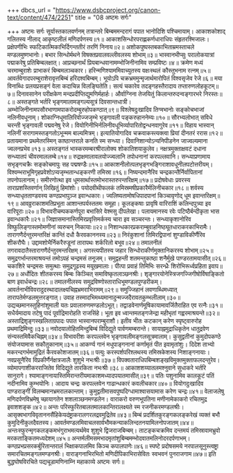 +++
dbcs_url = "https://www.dsbcproject.org/canon-text/content/474/2251"
title = "08 अष्टमः सर्गः"

+++
अष्टमः सर्गः
सूर्यास्तकालवर्णनम्
तत्रान्तरे बिम्बममन्दरागं पपात भानोदिशि पश्चिमायाम्।
आकाशकोशाद् गलितस्य नीलाद् आकृष्टलीलं मणिदर्पणस्य॥१॥
आकाशसिन्धोरपराह्णकर्णधाराधिपः संहृतरश्मिजालः।
प्रक्षेपणीभिः स्फटिकात्मिकाभिर्दिगन्ततीरं तरणिं निनाय॥२॥
अशोकपुष्पस्तबकाभिताम्रमस्ताचले मण्डलमुष्णभानोः।
बभार सिन्धोर्मथने विषक्तप्रवालवल्लीवलस्य शोभाम्॥३॥
भास्वानभीप्सुः परालोकयात्रां पद्माकरेषु प्रतिबिम्बलक्षात्।
आप्रच्छनार्थं प्रियबान्धवानामम्भोजिनीनामिव सम्प्रविष्टः॥४॥
क्रमेण मध्यं चरमाम्बुराशेः प्राभाकरं बिम्बमलञ्चकार।
हरिन्मणिश्याममिवाच्युतस्य वक्षःस्थलं कौस्तुभनाम रत्नम्॥५॥
आवर्तवेगादपरम्बुराशेरावृत्तबिम्बं हरिदश्वबिम्बम्।
भूयोऽपि चक्रभ्रममुन्मृजार्थमारोपितं विश्वसृजेव रेजे॥६॥
मया विनाब्धिः प्रलयप्रसङ्गं वेला कदाचिन्न विलङ्घितेति।
सत्यं चकारेव तदङ्गहस्तैरादाय तप्तारुणलोहकूटम्॥७॥
दिनावसानेन परीक्षकेण मन्दप्रदीप्तिद्युमणिर्महार्हः।
और्वाग्निना तेजयितुं किलान्तरुदन्वङ्गारभरे निरस्तः॥८॥
अस्तङ्गते भर्तरि भृङ्गमालामङ्गल्यसूत्रं दिवसान्तधात्री।
अम्भोजिनीनामपसौरभाणामपाकरोदम्बुरुहोपकण्ठात्॥९॥
विश्लेषदुःखादिव तिग्मभानोः सङ्कोचभाजां नलिनीवधूनाम्।
शोकाग्निधूमालिरिवोज्जजृम्भे भृङ्गावली पङ्करुहाननेम्यः॥१०॥
सौरभ्यलोभात् सविधे चरन्ती भृङ्गावली पद्मवनेषु रेजे।
वियोगिनीभिर्नलिनीवधूभिर्व्यापारितोद्वन्धनवागुरेव॥११॥
विहाय भास्वान् नलिनीं सरागामस्तङ्गतोऽभून्मम बाल्यमित्रम्।
इत्यातियोगादिव चक्रवाकस्त्यक्त्वा प्रियां दीनतरं ररास॥१२॥
प्रतायमाना प्रथमेतरस्मिन् काष्ठान्तराले कनति स्म सन्ध्या।
दिवानिशान्योऽन्यनिपीडनेन जाज्वल्यमाना ज्वलनप्रभेव॥१३॥
अस्तङ्गतं भास्करमम्बरश्रीरालोक्य शोकातिशयाकुलेव।
नक्षत्रमुक्ताक्षवटं दधाना सन्ध्यातपं चीवरमाललम्बे॥१४॥
रुद्राक्षमालावलयोज्ज्वलानि तपोधनानां करपल्लवानि।
सन्ध्याप्रणामाय सभृङ्गचक्रैः सङ्कोचमापुः सह पद्मषण्डैः॥१५॥
आकाशनीलोत्पलभृङ्गभङ्गिराशावधूनीलपटोत्तरीयम्।
विश्वम्भराभूमिगृहप्रवेशोऽप्यजृम्भतान्धङ्करणी तमिस्रा॥१६॥
निष्यन्दमानैरिव चन्द्रकान्तैर्निर्वापितानां तपनोपलानाम्।
समीरणोत्था इव धूमसार्थास्तमोभरास्तरुरन्तरिक्षम्॥१७॥
प्रदोषवेधाः प्रवरस्य ताराप्रशस्तिवर्णान् लिखितुं हिमांशोः।
पयोदवीथीफलकं तमिस्रमषीप्रकारैर्मलिनीचकार॥१८॥
शर्वस्य सन्ध्याधृतताण्डवस्य कण्ठप्रभापुञ्ज इवान्धकारः।
ज्वलिष्यतामोषधिपादपानां किञ्चावृणोद् धूम इवान्तरिक्षम्॥१९॥
आवव्रुराकाशमतिप्रभूता आशान्तपर्यस्ततमः समूहा।
कूलङ्कषाः प्रावृषि वारिराशिं कलिन्दपुत्र्या इव वारिपूराः॥२०॥
विभावरीचम्पककर्णपूरा बभासिरे वेश्मसु दीपलेखा।
पलायमानस्य रवेः पटिष्ठैर्बन्दीकृता भास इवान्धकारैः॥२१॥
जिज्ञासमानास्तिमिरप्रवृत्तिमर्कस्य चारा इव सञ्चरन्तः।
सन्ध्याकृशानोरिव विष्फुलिङ्गास्तमोमणीनां व्यरुचन् निकायाः॥२२॥
निशान्धकारप्रकराम्बुवाहनिष्ठ्यूतधाराकरकाभिरामैः।
तारागणैर्दन्तुरमन्तरिक्षं कान्तिं दधौ कैरवकाननस्य॥२३॥
निरंकुशानां तिमिरद्विपानां शुण्डाविकीर्णैरिव शीकरौघैः।
उद्दामशोभैर्निकरैरुडूनां तारापथः शर्करिलो बभूव॥२४॥
तमालनीलं तगरावदातैस्तारागणैर्दन्तुरमन्तरिक्षम्।
अगस्त्यपीतस्य जहार सिन्धोराकीर्णमुक्तानिकरस्य शोभाम्॥२५॥
समुद्रगर्भान्तरमाश्रयन्तं तमोऽपहं चन्द्रमसं तनूजम्।
समुद्वहन्ती शतमन्तुकाष्ठा शनैर्मुखे पाण्डरतामयासीत्॥२६॥
चकाशिरे चन्द्रमसः समुत्थाः समुद्रगूढस्य मयूखमालाः।
पीत्पा प्रवाहं तिमिभिः सरन्ध्रैः शिरोभिरूर्ध्वप्रहिता इवाप॥२७॥
अर्धोदितः शीतकरस्य बिम्बः किञ्चित् समाविष्कृतलाञ्छनश्रीः।
शृङ्गारयोनेस्त्रिजगज्जिगीषोर्विषाङ्कितो बाण इवार्धचन्द्रः॥२८॥
तमालनीलस्य समुद्रविष्णोस्ताराधिभूमण्डलपुण्डरीकम्।
आवर्तनाभीविवरादुदस्थादालक्ष्यचिह्नभ्रमराभिरामम्॥२९॥
समुज्जिहानं लवणाब्धिमध्यात् तारापतेर्मण्डलमुत्तरङ्गात्।
उवाह तस्मादभिमथ्यमानादुन्मज्जदैरावतकुम्भलीलाम्॥३०॥
उद्यच्छमानस्तुहिनांशुमाली यतः प्रवालारुणमण्डलोऽभूत्।
तद्वाडवेनार्णमूषिकायामावर्जितैराहित एव रत्नैः॥३१॥
सधैर्यमादाय तटेषु पादं पूर्वाद्रिमारोहति राजसिंहे।
भूता इव ध्वान्तमतङ्गजेन्द्रा महीभृतां गह्वरमाश्रयन्ते॥३२॥
अस्ताद्रिशृङ्गस्खलिताग्रपादः पपात भास्वानपराम्बुराशौ।
इतीव भीतः कटकान् करेण स्पृष्ट्वारुरोह प्रथमाद्रिमिन्दुः॥३३॥
नवोदयालोहितमिन्दुबिम्बं विदिद्युते पार्वणमम्बरान्ते।
सायाह्नमुद्राधिकृतेन धातुद्रवेण संन्यस्तमिवैकचिह्नम्॥३४॥
विभावरीशः करपल्लवेन भृङ्गावलीमङ्गलसूत्रमालाम्।
कुसुद्वतीनां कुमुदोपकण्ठे संयोजयामास सकौतुकानाम्॥३५॥
आकर्ण्य गानं मधुपाङ्गनानां कर्णामृतं पीत इवामृतांशुः।
दिदेश ताभ्यो मकरन्दगर्भमामुद्रितं कैरवकोशजातम्॥३६॥
पत्युः करस्पर्शपरिश्लथस्य तमिस्रकेशस्य निशाङ्गनायाः।
नवप्रसूनैरिव विप्रकीर्णैर्नक्षत्रजालैः शुशुभे नभःश्रीः॥३७॥
विपक्वताराधिपबिम्बशङ्खविमुक्तमुक्ताफलदन्तुरेव।
व्योमापगाशीकरराजितेव विदिद्युते तारकिता नभःश्रीः॥३८॥
आकाशशय्यातलमश्नुवाने सुधाकरे भर्तरि सानुरागे।
श्यामाङ्गनायास्तिमिरान्तरीयमाकाशमध्यादपयातमासीत्॥३९॥
पतिः पशुनामिव कालकूटं पतिं नदीनामिव कुम्भयोनिः।
आदाय चन्द्रः करपल्लवेन गाढान्धकारं कवलीचकार॥४०॥
वियोगदुःखादिव पाण्डराङ्गीं विलम्बमानभ्रमरालकान्ताम्।
कुमुद्वतीमासवपुष्पदिग्धामाश्वासयामास करेण चन्द्रः॥४१॥
वेलाजलेषु मणिदर्पणविभ्रमेषु च्छायागतेन शशलाञ्छनमण्डलेन।
वाराकरो वरुणभूपतिना मणीनामेकाकरो रचितमुद्र इवाशशङ्क॥४२॥
अन्तः परिस्फुरितबालतमालकान्तिरालक्ष्यते स्म रजनीकरमण्डलश्रीः।
आसृक्वभागविवृताननसैंहिकेयदंष्ट्राकरालगरलद्रवमुद्रितेव॥४३॥
बिम्बं प्रदर्शितकुरङ्गकलङ्करेखं व्यक्तं बभौ कुमुदिनीकुलदैवतस्य।
आवर्तमण्डलमिवाचलसार्वभौमकन्याकलिन्दतनयामिलनोपजातम्॥४४॥
अन्तःस्फुरन्मृगकलङ्कमभंगुराभमत्यर्थमेव शुशुभे द्विजराजबिम्बम्।
ताटङ्कचक्रमिव दन्तमयं तमिस्रावामभ्रुवो मरकताङ्कितमध्यदेशम्॥४५॥
अन्तर्मलीमसमभादमृतांशुबिम्बमम्भोदवातमलिनोदरदर्पणाभम्।
कण्ठप्रभप्रसरकर्बुरितान्तरालं भिक्षाकपालमिव किञ्च कपालपाणेः॥४६॥
स्पष्टे प्रदोषसमये नरपालसूनुस्त्वष्ट्रा समारचितमङ्गलमण्डनश्रीः।
वाराङ्गनाभिरभितो मणिदीपिकाभिरासेवितः स्वभवनं पुनराजगाम॥४७॥
इति बुद्धघोषविरचिते पद्यचूडामणिनाम्नि महाकाव्ये अष्टमः सर्गः॥
